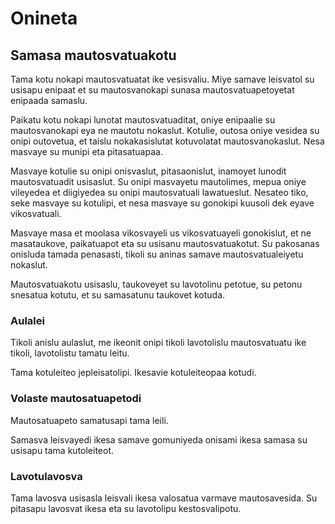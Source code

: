 # Onineta

## Samasa mautosvatuakotu

Tama kotu nokapi mautosvatuatat ike vesisvaliu.
Miye samave leisvatol su usisapu enipaat et
su mautosvanokapi sunasa mautosvatuapetoyetat
enipaada samaslu.

Paikatu kotu nokapi lunotat mautosvatuaditat,
oniye enipaalie su mautosvanokapi eya ne mautotu
nokaslut. Kotulie, outosa oniye vesidea su onipi
outovetua, et taislu nokakasislutat kotuvolatat
mautosvanokaslut. Nesa masvaye su munipi eta
pitasatuapaa.

Masvaye kotulie su onipi onisvaslut, pitasaonislut,
inamoyet lunodit mautosvatuadit usisaslut. Su onipi
masvayetu mautolimes, mepua oniye vileyedea et
diigiyedea su onipi mautosvatuali lawatueslut.
Nesateo tiko, seke masvaye su kotulipi, et nesa
masvaye su gonokipi kuusoli dek eyave vikosvatuali.

Masvaye masa et moolasa vikosvayeli us
vikosvatuayeli gonokislut, et ne masataukove,
paikatuapot eta su usisanu mautosvatuakotut.
Su pakosanas onisluda tamada penasasti, tikoli
su aninas samave mautosvatualeiyetu nokaslut.

Mautosvatuakotu usisaslu, taukoveyet su lavotolinu
petotue, su petonu snesatua kotutu, et su samasatunu
taukovet kotuda.

### Aulalei

Tikoli anislu aulaslut, me ikeonit onipi tikoli
lavotolislu mautosvatuatu ike tikoli, lavotolistu
tamatu leitu.

Tama kotuleiteo jepleisatolipi. Ikesavie kotuleiteopaa
kotudi.

### Volaste mautosatuapetodi

Mautosatuapeto samatusapi tama leili.

Samasva leisvayedi ikesa samave gomuniyeda onisami
ikesa samasa su usisapu tama kutoleiteot.

### Lavotulavosva

Tama lavosva usisasla leisvali ikesa valosatua
varmave mautosavesida. Su pitasapu lavosvat ikesa
eta su lavotolipu kestosvalipotu.
